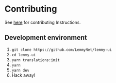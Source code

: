 # Contributing

See [here](https://join-lemmy.org/docs/en/contributors/01-overview.html) for contributing Instructions.

## Development environment

1. `git clone https://github.com/LemmyNet/lemmy-ui`
2. `cd lemmy-ui`
3. `yarn translations:init`
4. `yarn`
5. `yarn dev`
6. Hack away!
